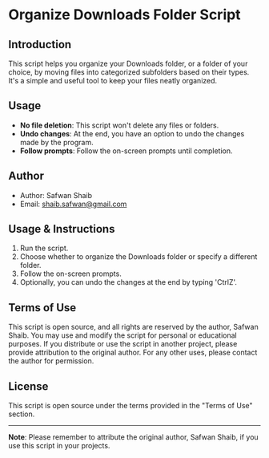 # Organize Downloads Folder Script

## Introduction

This script helps you organize your Downloads folder, or a folder of your choice, by moving files into categorized subfolders based on their types. It's a simple and useful tool to keep your files neatly organized.

## Usage

- **No file deletion**: This script won't delete any files or folders.
- **Undo changes**: At the end, you have an option to undo the changes made by the program.
- **Follow prompts**: Follow the on-screen prompts until completion.

## Author

- Author: Safwan Shaib
- Email: shaib.safwan@gmail.com

## Usage & Instructions

1. Run the script.
2. Choose whether to organize the Downloads folder or specify a different folder.
3. Follow the on-screen prompts.
4. Optionally, you can undo the changes at the end by typing 'CtrlZ'.

## Terms of Use

This script is open source, and all rights are reserved by the author, Safwan Shaib. You may use and modify the script for personal or educational purposes. If you distribute or use the script in another project, please provide attribution to the original author. For any other uses, please contact the author for permission.

## License

This script is open source under the terms provided in the "Terms of Use" section.

---

**Note**: Please remember to attribute the original author, Safwan Shaib, if you use this script in your projects.


